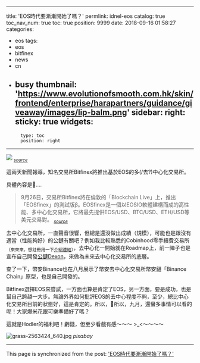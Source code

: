 
---
title: 'EOS時代要漸漸開始了嗎？'
permlink: idnel-eos
catalog: true
toc_nav_num: true
toc: true
position: 9999
date: 2018-09-16 01:58:27
categories:
- eos
tags:
- eos
- bitfinex
- news
- cn
- busy
thumbnail: 'https://www.evolutionofsmooth.com.hk/skin/frontend/enterprise/harapartners/guidance/giveaway/images/lip-balm.png'
sidebar:
    right:
        sticky: true
widgets:
    -
        type: toc
        position: right
---


![](https://www.evolutionofsmooth.com.hk/skin/frontend/enterprise/harapartners/guidance/giveaway/images/lip-balm.png)
<sub>[*source*](https://www.evolutionofsmooth.com.hk/sweepstakes?___store=hk_retail_zh&id=9&___from_store=tw_retail_zh)</sub>

這兩天新聞報導，知名交易所Bitfinex將推出基於EOS的多(/去?)中心化交易所。

具體內容是.... 

>9月26日，交易所Bitfinex將在倫敦的「Blockchain Live」上，推出「EOSfinex」的測試版β。EOSfinex是一個以EOSIO軟體建構而成的高性能、多中心化交易所，它將最先提供EOS/USD、BTC/USD、ETH/USD等美元交易對。
<sub>[*source*](https://tw.news.yahoo.com/%E9%96%8B%E5%95%9F%E4%BA%A4%E6%98%93%E6%89%80%E6%96%B0%E6%99%82%E4%BB%A3-bitfinex%E5%B0%87%E6%8E%A8%E5%87%BA%E5%A4%9A%E4%B8%AD%E5%BF%83%E5%8C%96%E4%BA%A4%E6%98%93%E6%89%80-013500627.html)</sub>

去中心化交易所，一直聲音很響，但總是還沒做出成績（規模），可能也是跟沒有適當（性能夠好）的公鏈有關吧？例如我比較熟悉的Cobinhood零手續費交易所<sub>（來來來，想註冊用一下[介紹連結](https://cobinhood.com?referrerId=ecf4a24f-69d5-48e9-91b5-12d4955047e2)）</sub>，去中心化一開始就在Roadmap上，前一陣子也是宣布自己開發[公鏈Dexon](https://medium.com/dexon)，來做為未來去中心化交易所的底層。

查了一下，幣安Binance也在八月展示了幣安去中心化交易所幣安鏈「Binance Chain」原型，也是自己開發的。

Bitfinex選擇EOS來嘗試，一方面也算是肯定了EOS，另一方面，要是成功，也是幫自己跨越一大步。無論外界如何批評EOS的去中心程度不夠，至少，總比中心化交易所目前的狀態好，這是肯定的。所以，所以，九月，還蠻多事情可以看的呢！大家爆米花跟可樂準備好了嗎？

這就是Hodler的福利吧！虧錢，但至少看戲有感～～～ >_<～～～～

![grass-2563424_640.jpg](https://cdn.steemitimages.com/DQmYw998UtLD2VFDTroGoYJFwNGEezq9VTSs4z4ixAkpbKn/grass-2563424_640.jpg)
*pixabay*

- - -

This page is synchronized from the post: ['EOS時代要漸漸開始了嗎？'](https://steemit.com/@deanliu/idnel-eos)
